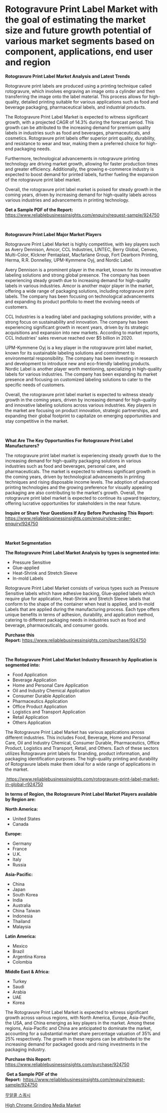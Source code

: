 <p><h1>Rotogravure Print Label Market with the goal of estimating the market size and future growth potential of various market segments based on component, applications, end user and region</h1></p><p><strong>Rotogravure Print Label Market Analysis and Latest Trends</strong></p>
<p><p>Rotogravure print labels are produced using a printing technique called rotogravure, which involves engraving an image onto a cylinder and then transferring the image onto the label material. This process allows for high-quality, detailed printing suitable for various applications such as food and beverage packaging, pharmaceutical labels, and industrial products.</p><p>The Rotogravure Print Label Market is expected to witness significant growth, with a projected CAGR of 14.3% during the forecast period. This growth can be attributed to the increasing demand for premium quality labels in industries such as food and beverages, pharmaceuticals, and cosmetics. Rotogravure print labels offer superior print quality, durability, and resistance to wear and tear, making them a preferred choice for high-end packaging needs.</p><p>Furthermore, technological advancements in rotogravure printing technology are driving market growth, allowing for faster production times and greater efficiency. Additionally, the growing e-commerce industry is expected to boost demand for printed labels, further fueling the expansion of the rotogravure print label market.</p><p>Overall, the rotogravure print label market is poised for steady growth in the coming years, driven by increasing demand for high-quality labels across various industries and advancements in printing technology.</p></p>
<p><strong>Get a Sample PDF of the Report:&nbsp;</strong> <a href="https://www.reliablebusinessinsights.com/enquiry/request-sample/924750">https://www.reliablebusinessinsights.com/enquiry/request-sample/924750</a></p>
<p>&nbsp;</p>
<p><strong>Rotogravure Print Label Major Market Players</strong></p>
<p><p>Rotogravure Print Label Market is highly competitive, with key players such as Avery Dennison, Amcor, CCL Industries, LINTEC, Berry Global, Cenveo, Multi-Color, Klckner Pentaplast, Macfarlane Group, Fort Dearborn Printing, Herma, R.R. Donnelley, UPM-Kymmene Oyj, and Nordic Label.</p><p>Avery Dennison is a prominent player in the market, known for its innovative labeling solutions and strong global presence. The company has been experiencing steady growth due to increasing demand for high-quality labels in various industries. Amcor is another major player in the market, offering a wide range of packaging solutions, including rotogravure print labels. The company has been focusing on technological advancements and expanding its product portfolio to meet the evolving needs of customers.</p><p>CCL Industries is a leading label and packaging solutions provider, with a strong focus on sustainability and innovation. The company has been experiencing significant growth in recent years, driven by its strategic acquisitions and expansion into new markets. According to market reports, CCL Industries' sales revenue reached over $5 billion in 2020.</p><p>UPM-Kymmene Oyj is a key player in the rotogravure print label market, known for its sustainable labeling solutions and commitment to environmental responsibility. The company has been investing in research and development to introduce new and eco-friendly labeling products. Nordic Label is another player worth mentioning, specializing in high-quality labels for various industries. The company has been expanding its market presence and focusing on customized labeling solutions to cater to the specific needs of customers.</p><p>Overall, the rotogravure print label market is expected to witness steady growth in the coming years, driven by increasing demand for high-quality and innovative labeling solutions across various industries. Key players in the market are focusing on product innovation, strategic partnerships, and expanding their global footprint to capitalize on emerging opportunities and stay competitive in the market.</p></p>
<p>&nbsp;</p>
<p><strong>What Are The Key Opportunities For Rotogravure Print Label Manufacturers?</strong></p>
<p><p>The rotogravure print label market is experiencing steady growth due to the increasing demand for high-quality packaging solutions in various industries such as food and beverages, personal care, and pharmaceuticals. The market is expected to witness significant growth in the coming years, driven by technological advancements in printing techniques and rising disposable income levels. The adoption of advanced printing technologies and the growing preference for visually appealing packaging are also contributing to the market's growth. Overall, the rotogravure print label market is expected to continue its upward trajectory, offering lucrative opportunities for stakeholders in the near future.</p></p>
<p><strong>Inquire or Share Your Questions If Any Before Purchasing This Report:</strong> <a href="https://www.reliablebusinessinsights.com/enquiry/pre-order-enquiry/924750">https://www.reliablebusinessinsights.com/enquiry/pre-order-enquiry/924750</a></p>
<p>&nbsp;</p>
<p><strong>Market Segmentation</strong></p>
<p><strong>The Rotogravure Print Label Market Analysis by types is segmented into:</strong></p>
<p><ul><li>Pressure Sensitive</li><li>Glue-applied</li><li>Heat-Shrink and Stretch Sleeve</li><li>In-mold Labels</li></ul></p>
<p><p>Rotogravure Print Label Market consists of various types such as Pressure Sensitive labels which have adhesive backing, Glue-applied labels which require glue for application, Heat-Shrink and Stretch Sleeve labels that conform to the shape of the container when heat is applied, and In-mold Labels that are applied during the manufacturing process. Each type offers unique benefits in terms of adhesion, durability, and application method, catering to different packaging needs in industries such as food and beverage, pharmaceuticals, and consumer goods.</p></p>
<p><strong>Purchase this Report:&nbsp;</strong><a href="https://www.reliablebusinessinsights.com/purchase/924750">https://www.reliablebusinessinsights.com/purchase/924750</a></p>
<p>&nbsp;</p>
<p><strong>The Rotogravure Print Label Market Industry Research by Application is segmented into:</strong></p>
<p><ul><li>Food Application</li><li>Beverage Application</li><li>Home and Personal Care Application</li><li>Oil and Industry Chemical Application</li><li>Consumer Durable Application</li><li>Pharmaceutics Application</li><li>Office Product Application</li><li>Logistics and Transport Application</li><li>Retail Application</li><li>Others Application</li></ul></p>
<p><p>The Rotogravure Print Label Market has various applications across different industries. This includes Food, Beverage, Home and Personal Care, Oil and Industry Chemical, Consumer Durable, Pharmaceutics, Office Product, Logistics and Transport, Retail, and Others. Each of these sectors utilizes Rotogravure print labels for branding, product information, and packaging identification purposes. The high-quality printing and durability of Rotogravure labels make them ideal for a wide range of applications in the market.</p></p>
<p><a href="https://www.reliablebusinessinsights.com/rotogravure-print-label-market-in-global-r924750">&nbsp;https://www.reliablebusinessinsights.com/rotogravure-print-label-market-in-global-r924750</a></p>
<p><strong>In terms of Region, the Rotogravure Print Label Market Players available by Region are:</strong></p>
<p>
    <p> <strong> North America: </strong>
        <ul>
            <li>United States</li>
            <li>Canada</li>
        </ul>
        </p> 
    <p> <strong> Europe: </strong>
        <ul>
            <li>Germany</li>
            <li>France</li>
            <li>U.K.</li>
            <li>Italy</li>
            <li>Russia</li>
        </ul>
        </p> 
    <p> <strong> Asia-Pacific: </strong>
        <ul>
            <li>China</li>
            <li>Japan</li>
            <li>South Korea</li>
            <li>India</li>
            <li>Australia</li>
            <li>China Taiwan</li>
            <li>Indonesia</li>
            <li>Thailand</li>
            <li>Malaysia</li>
        </ul>
        </p> 
    <p> <strong> Latin America: </strong>
        <ul>
            <li>Mexico</li>
            <li>Brazil</li>
            <li>Argentina Korea</li>
            <li>Colombia</li>
        </ul>
        </p> 
    <p> <strong> Middle East & Africa: </strong>
        <ul>
            <li>Turkey</li>
            <li>Saudi</li>
            <li>Arabia</li>
            <li>UAE</li>
            <li>Korea</li>
        </ul>
    </p>
    </p>
<p><p>The Rotogravure Print Label Market is expected to witness significant growth across various regions, with North America, Europe, Asia-Pacific, the USA, and China emerging as key players in the market. Among these regions, Asia-Pacific and China are anticipated to dominate the market, accounting for a substantial market share percentage valuation of 35% and 25% respectively. The growth in these regions can be attributed to the increasing demand for packaged goods and rising investments in the packaging industry.</p></p>
<p><strong>Purchase this Report: </strong><a href="https://www.reliablebusinessinsights.com/purchase/924750">https://www.reliablebusinessinsights.com/purchase/924750</a></p>
<p>&nbsp;<strong>Get a Sample PDF of the Report:&nbsp;&nbsp;</strong><a href="https://www.reliablebusinessinsights.com/enquiry/request-sample/924750">https://www.reliablebusinessinsights.com/enquiry/request-sample/924750</a></p>
<p><strong></strong></p>
<p><p><a href="https://github.com/LoganRew1964/Market-Research-Report-List-1/blob/main/342790893034.md">무알콜 스쿼시</a></p><p><a href="https://view.publitas.com/reportprime-1/high-chrome-grinding-media-market-competitive-analysis-market-trends-and-forecast-to-2031/">High Chrome Grinding Media Market</a></p></p>